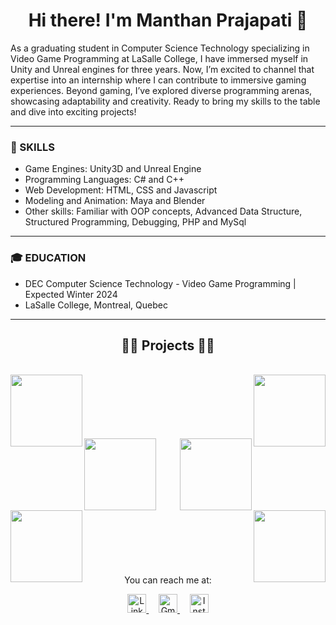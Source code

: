 <h1 align="center">Hi there! I'm Manthan Prajapati 👋</h1>


As a graduating student in Computer Science Technology specializing in Video Game Programming at LaSalle College, I have
immersed myself in Unity and Unreal engines for three years. Now, I’m excited to channel that expertise into an internship where
I can contribute to immersive gaming experiences. Beyond gaming, I’ve explored diverse programming arenas, showcasing
adaptability and creativity. Ready to bring my skills to the table and dive into exciting projects!

<hr>

### 🚀 SKILLS

- Game Engines: Unity3D and Unreal Engine
- Programming Languages: C# and C++
- Web Development: HTML, CSS and Javascript 
- Modeling and Animation: Maya and Blender
- Other skills: Familiar with OOP concepts, Advanced Data Structure, Structured Programming, Debugging, PHP and MySql

<hr>

### 🎓 EDUCATION

- DEC Computer Science Technology - Video Game Programming     |     Expected Winter 2024           
- LaSalle College, Montreal, Quebec  

<hr>

<h2 align="center">👨‍💻 Projects 👨‍💻</h2>
<br>
<div width="100%" align="center">
  <a align="left" href="https://github.com/Manthan8567/Destroy-or-Die" title="Destroy or Die">
    <img align="left" height="115" src="https://github-readme-stats.vercel.app/api/pin/?username=Manthan8567&repo=Destroy-or-Die&theme=react&border_color=61dafb&border_radius=11">
  </a>
  <a align="right" href="https://github.com/Manthan8567/Zombie-Survival-Game" title="Zombie Survival Game">
    <img align="right" height="115" src="https://github-readme-stats.vercel.app/api/pin/?username=Manthan8567&repo=Zombie-Survival-Game&theme=react&border_color=61dafb&border_radius=10">
  </a>
</div>
<br/><br/><br/><br/><br/><br/>
<div width="100%" align="center">
  <a align="left" href="https://github.com/Manthan8567/Cosmic-Ranger" title="Cosmic Ranger">
    <img align="left" height="115" src="https://github-readme-stats.vercel.app/api/pin/?username=Manthan8567&repo=Cosmic-Ranger&theme=react&border_color=61dafb&border_radius=10">
  </a>
  <a align="right" href="https://github.com/Manthan8567/Grocery-2-Go" title="Grocery 2 Go">
    <img align="right" height="115" src="https://github-readme-stats.vercel.app/api/pin/?username=Manthan8567&repo=Grocery-2-Go&theme=react&border_color=61dafb&border_radius=10">
  </a>
</div>
<br/><br/><br/><br/><br/><br/>
<div width="100%" align="center">
  <a align="left" href="https://github.com/Manthan8567/IMI-Run" title="IMI Run">
    <img align="left" height="115" src="https://github-readme-stats.vercel.app/api/pin/?username=Manthan8567&repo=IMI-Run&theme=react&border_color=61dafb&border_radius=10">
  </a>
  <a align="right" href="https://github.com/Manthan8567/Cinema-Ticket-Booking-System" title="Cinema Ticket Booking System">
    <img align="right" height="115" src="https://github-readme-stats.vercel.app/api/pin/?username=Manthan8567&repo=Cinema-Ticket-Booking-System&theme=react&border_color=61dafb&border_radius=10">
  </a>
</div>
<br/><br/><br/><br/><br/><br/>

<p align="center">
  You can reach me at:
</p>

<p align="center">
  <a href="https://linkedin.com/in/manthan8567">
    <img src="https://raw.githubusercontent.com/rahuldkjain/github-profile-readme-generator/master/src/images/icons/Social/linked-in-alt.svg" alt="LinkedIn" height="30" />
</a>&nbsp;&nbsp;&nbsp;
  <a href="mailto:manthan7393@gmail.com">
    <img src="https://upload.wikimedia.org/wikipedia/commons/thumb/7/7e/Gmail_icon_%282020%29.svg/1200px-Gmail_icon_%282020%29.svg.png" alt="Gmail" height="30" />
</a>&nbsp;&nbsp;&nbsp;
  <a href="https://instagram.com/Manthan.78">
    <img src="https://raw.githubusercontent.com/rahuldkjain/github-profile-readme-generator/master/src/images/icons/Social/instagram.svg" alt="Instagram" height="30" />
  </a>
</p>


